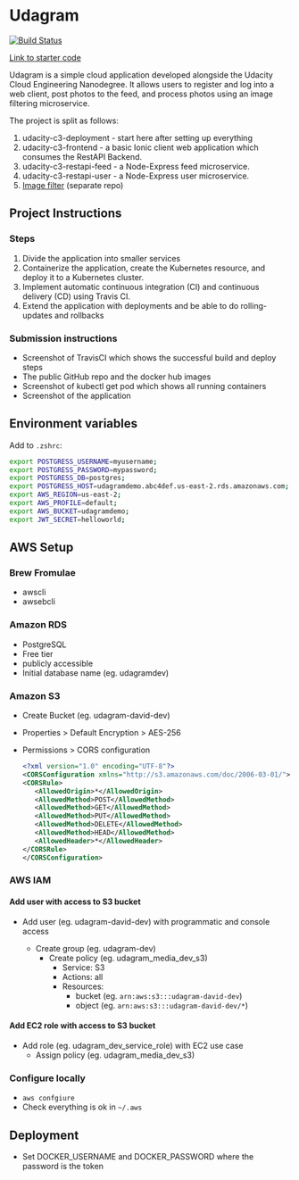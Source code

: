 # Udagram

[![Build Status](https://travis-ci.com/learnitmyway/nd9990-udagram.svg?branch=master)](https://travis-ci.com/learnitmyway/nd9990-udagram)

[Link to starter code](https://github.com/scheeles/cloud-developer/tree/06-ci/course-03/exercises)

Udagram is a simple cloud application developed alongside the Udacity Cloud Engineering Nanodegree. It allows users to register and log into a web client, post photos to the feed, and process photos using an image filtering microservice.

The project is split as follows:

1. udacity-c3-deployment - start here after setting up everything
1. udacity-c3-frontend - a basic Ionic client web application which consumes the RestAPI Backend.
1. udacity-c3-restapi-feed - a Node-Express feed microservice.
1. udacity-c3-restapi-user - a Node-Express user microservice.
1. [Image filter](https://github.com/learnitmyway/nd9990-udagram-image-filter) (separate repo)

## Project Instructions

### Steps

1. Divide the application into smaller services
1. Containerize the application, create the Kubernetes resource, and deploy it to a Kubernetes cluster.
1. Implement automatic continuous integration (CI) and continuous delivery (CD) using Travis CI.
1. Extend the application with deployments and be able to do rolling-updates and rollbacks

### Submission instructions

- Screenshot of TravisCI which shows the successful build and deploy steps
- The public GitHub repo and the docker hub images
- Screenshot of kubectl get pod which shows all running containers
- Screenshot of the application

## Environment variables

Add to `.zshrc`:

```sh
export POSTGRESS_USERNAME=myusername;
export POSTGRESS_PASSWORD=mypassword;
export POSTGRESS_DB=postgres;
export POSTGRESS_HOST=udagramdemo.abc4def.us-east-2.rds.amazonaws.com;
export AWS_REGION=us-east-2;
export AWS_PROFILE=default;
export AWS_BUCKET=udagramdemo;
export JWT_SECRET=helloworld;
```

## AWS Setup

### Brew Fromulae

- awscli
- awsebcli

### Amazon RDS

- PostgreSQL
- Free tier
- publicly accessible
- Initial database name (eg. udagramdev)

### Amazon S3

- Create Bucket (eg. udagram-david-dev)
- Properties > Default Encryption > AES-256
- Permissions > CORS configuration

  ```xml
  <?xml version="1.0" encoding="UTF-8"?>
  <CORSConfiguration xmlns="http://s3.amazonaws.com/doc/2006-03-01/">
  <CORSRule>
     <AllowedOrigin>*</AllowedOrigin>
     <AllowedMethod>POST</AllowedMethod>
     <AllowedMethod>GET</AllowedMethod>
     <AllowedMethod>PUT</AllowedMethod>
     <AllowedMethod>DELETE</AllowedMethod>
     <AllowedMethod>HEAD</AllowedMethod>
     <AllowedHeader>*</AllowedHeader>
  </CORSRule>
  </CORSConfiguration>
  ```

### AWS IAM

#### Add user with access to S3 bucket

- Add user (eg. udagram-david-dev) with programmatic and console access

  - Create group (eg. udagram-dev)
    - Create policy (eg. udagram_media_dev_s3)
      - Service: S3
      - Actions: all
      - Resources:
        - bucket (eg. `arn:aws:s3:::udagram-david-dev`)
        - object (eg. `arn:aws:s3:::udagram-david-dev/*`)

#### Add EC2 role with access to S3 bucket

- Add role (eg. udagram_dev_service_role) with EC2 use case
  - Assign policy (eg. udagram_media_dev_s3)

### Configure locally

- `aws confgiure`
- Check everything is ok in `~/.aws`

## Deployment

- Set DOCKER_USERNAME and DOCKER_PASSWORD where the password is the token
